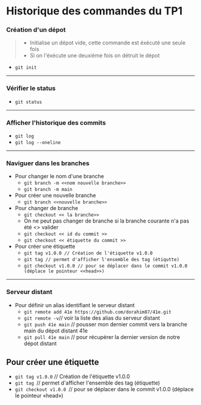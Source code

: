 # Historique des commandes du TP1

### Création d'un dépot

> - Initialise un dépot vide, cette commande est éxécuté une seule fois
> - Si on l'éxécute une deuxiéme fois on détruit le dépot 
- `git init`

---
### Vérifier le status
- `git status`
---
### Afficher l'historique des commits
- `git log`
- `git log --oneline`
---
### Naviguer dans les branches
- Pour changer le nom d'une branche
  - `git branch -m <<nom nouvelle branche>>`
  - `git branch -m main`
- Pour créer une nouvelle branche
  - `git branch <<nouvelle branche>>`
- Pour changer de branche
  - `git checkout << la branche>>`
  - On ne peut pas changer de branche si la branche courante n'a pas été <<commit>> valider
  - `git checkout << id du commit >>`
  - `git checkout << étiquette du commit >>`
- Pour créer une étiquette 
  - `git tag v1.0.0 // Création de l'étiquette v1.0.0`
  - `git tag // permet d'afficher l'ensemble des tag (étiqutte)` 
  - `git checkout v1.0.0 // pour se déplacer dans le commit v1.0.0 (déplace le pointeur <<head>>)`
---
### Serveur distant
- Pour définir un alias identifiant le serveur distant
  - `git remote add 41e https://github.com/dorahim87/41e.git`
  - `git remote -v`// voir la liste des alias du serveur distant
  - `git push 41e main` // pousser mon dernier commit vers la branche main du dépot distant 41e
  - `git pull 41e main` // pour récupérer la dernier version de notre dépot distant 
  
## Pour créer une étiquette
 - `git tag v1.0.0` // Création de l'étiquette v1.0.0
 - `git tag `// permet d'afficher l'ensemble des tag (étiquette)
 - `git checkout v1.0.0 `// pour se déplacer dans le commit v1.0.0 (déplace le pointeur «head»)
